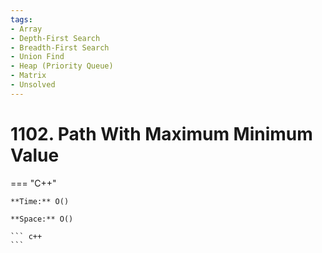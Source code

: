 ```yaml
---
tags:
- Array
- Depth-First Search
- Breadth-First Search
- Union Find
- Heap (Priority Queue)
- Matrix
- Unsolved
---
```



# 1102. Path With Maximum Minimum Value

=== "C++"

    **Time:** O()

    **Space:** O()

    ``` c++
    ```